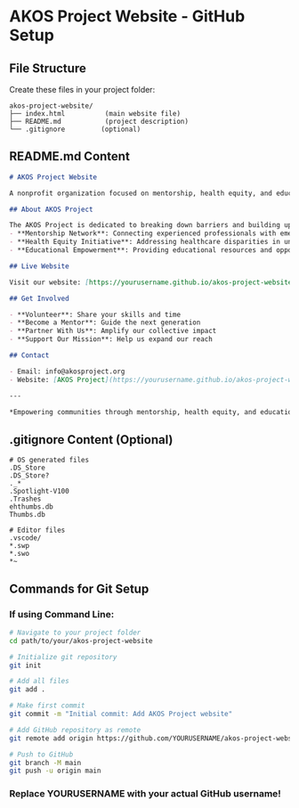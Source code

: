 # AKOS Project Website - GitHub Setup

## File Structure
Create these files in your project folder:

```
akos-project-website/
├── index.html          (main website file)
├── README.md           (project description)
└── .gitignore         (optional)
```

## README.md Content
```markdown
# AKOS Project Website

A nonprofit organization focused on mentorship, health equity, and education for underserved communities across Ghana, the U.S., and beyond.

## About AKOS Project

The AKOS Project is dedicated to breaking down barriers and building up communities through:
- **Mentorship Network**: Connecting experienced professionals with emerging leaders
- **Health Equity Initiative**: Addressing healthcare disparities in underserved communities  
- **Educational Empowerment**: Providing educational resources and opportunities

## Live Website

Visit our website: [https://yourusername.github.io/akos-project-website](https://yourusername.github.io/akos-project-website)

## Get Involved

- **Volunteer**: Share your skills and time
- **Become a Mentor**: Guide the next generation
- **Partner With Us**: Amplify our collective impact
- **Support Our Mission**: Help us expand our reach

## Contact

- Email: info@akosproject.org
- Website: [AKOS Project](https://yourusername.github.io/akos-project-website)

---

*Empowering communities through mentorship, health equity, and education.*
```

## .gitignore Content (Optional)
```
# OS generated files
.DS_Store
.DS_Store?
._*
.Spotlight-V100
.Trashes
ehthumbs.db
Thumbs.db

# Editor files
.vscode/
*.swp
*.swo
*~
```

## Commands for Git Setup

### If using Command Line:
```bash
# Navigate to your project folder
cd path/to/your/akos-project-website

# Initialize git repository
git init

# Add all files
git add .

# Make first commit
git commit -m "Initial commit: Add AKOS Project website"

# Add GitHub repository as remote
git remote add origin https://github.com/YOURUSERNAME/akos-project-website.git

# Push to GitHub
git branch -M main
git push -u origin main
```

### Replace YOURUSERNAME with your actual GitHub username!

